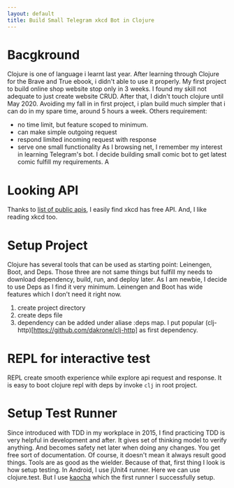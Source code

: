 ```yaml
---
layout: default
title: Build Small Telegram xkcd Bot in Clojure
---
```

# Bacgkround
Clojure is one of language i learnt last year. After learning through Clojure for the Brave and True ebook, i didn't able to use it properly.
My first project to build online shop website stop only in 3 weeks. I found my skill not adequate to just create website CRUD. After that, I didn't touch clojure until May 2020.
Avoiding my fall in in first project, i plan build much simpler that i can do in my spare time, around 5 hours a week. Others requirement:
- no time limit, but feature scoped to minimum.
- can make simple outgoing request
- respond limited incoming request with response
- serve one small functionality
As I browsing net, I remember my interest in learning Telegram's bot. I decide building small comic bot to get latest comic fulfill my requirements. A

# Looking API
Thanks to [list of public apis](https://github.com/public-apis/public-apis), I easily find xkcd has free API. And, I like reading xkcd too.

# Setup Project
Clojure has several tools that can be used as starting point: Leinengen, Boot, and Deps. Those three are not same things but fulfill my needs to download dependency, build, run, and deploy later. As I am newbie, I decide to use Deps as I find it very minimum. Leinengen and Boot has wide features which I don't need it right now.
1. create project directory
1. create deps file
1. dependency can be added under aliase :deps map. I put popular (clj-http)[https://github.com/dakrone/clj-http] as first dependency.

# REPL for interactive test
REPL create smooth experience while explore api request and response. It is easy to boot clojure repl with deps by invoke `clj` in root project.

# Setup Test Runner
Since introduced with TDD in my workplace in 2015, I find practicing TDD is very helpful in development and after. It gives set of thinking model to verify anything. And becomes safety net later when doing any changes. You get free sort of documentation. Of course, it doesn't mean it always result good things. Tools are as good as the wielder.
Because of that, first thing I look is how setup testing. In Android, I use jUnit4 runner. Here we can use clojure.test. But I use [kaocha](https://github.com/lambdaisland/kaocha) which the first runner I successfully setup.
